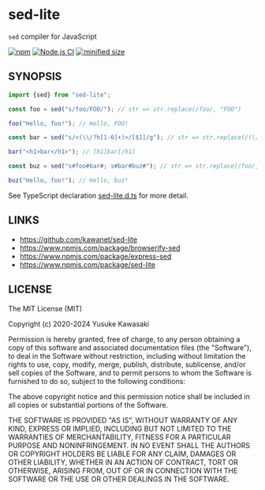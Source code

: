 # sed-lite

`sed` compiler for JavaScript

[![npm](https://img.shields.io/npm/v/sed-lite.svg)](https://www.npmjs.com/package/sed-lite)
[![Node.js CI](https://github.com/kawanet/sed-lite/workflows/Node.js%20CI/badge.svg?branch=master)](https://github.com/kawanet/sed-lite/actions/)
[![minified size](https://img.shields.io/bundlephobia/min/sed-lite)](https://cdn.jsdelivr.net/npm/sed-lite/dist/sed-lite.min.js)

## SYNOPSIS

```js
import {sed} from "sed-lite";

const foo = sed("s/foo/FOO/"); // str => str.replace(/foo/, "FOO")

foo("Hello, foo!"); // Hello, FOO!

const bar = sed("s/<(\\/?h[1-6]+)>/[$1]/g"); // str => str.replace(/(\/?h[1-6]+)>/g, "[$1]")

bar("<h1>bar</h1>"); // [h1]bar[/h1]

const buz = sed("s#foo#bar#; s#bar#buz#"); // str => str.replace(/foo/, "bar").replace(/bar/, "buz")

buz("Hello, foo!"); // Hello, buz!
```

See TypeScript declaration
[sed-lite.d.ts](https://github.com/kawanet/sed-lite/blob/master/types/sed-lite.d.ts)
for more detail.

## LINKS

- https://github.com/kawanet/sed-lite
- https://www.npmjs.com/package/browserify-sed
- https://www.npmjs.com/package/express-sed
- https://www.npmjs.com/package/sed-lite

## LICENSE

The MIT License (MIT)

Copyright (c) 2020-2024 Yusuke Kawasaki

Permission is hereby granted, free of charge, to any person obtaining a copy
of this software and associated documentation files (the "Software"), to deal
in the Software without restriction, including without limitation the rights
to use, copy, modify, merge, publish, distribute, sublicense, and/or sell
copies of the Software, and to permit persons to whom the Software is
furnished to do so, subject to the following conditions:

The above copyright notice and this permission notice shall be included in all
copies or substantial portions of the Software.

THE SOFTWARE IS PROVIDED "AS IS", WITHOUT WARRANTY OF ANY KIND, EXPRESS OR
IMPLIED, INCLUDING BUT NOT LIMITED TO THE WARRANTIES OF MERCHANTABILITY,
FITNESS FOR A PARTICULAR PURPOSE AND NONINFRINGEMENT. IN NO EVENT SHALL THE
AUTHORS OR COPYRIGHT HOLDERS BE LIABLE FOR ANY CLAIM, DAMAGES OR OTHER
LIABILITY, WHETHER IN AN ACTION OF CONTRACT, TORT OR OTHERWISE, ARISING FROM,
OUT OF OR IN CONNECTION WITH THE SOFTWARE OR THE USE OR OTHER DEALINGS IN THE
SOFTWARE.
